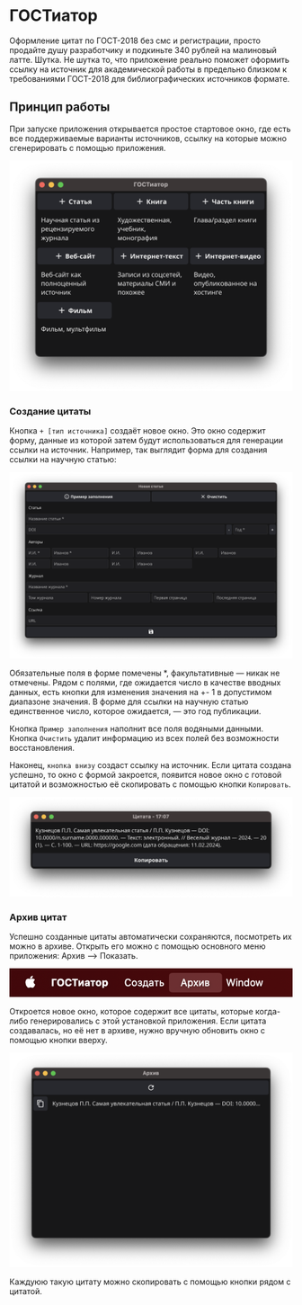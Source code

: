 # ГОСТиатор

Оформление цитат по ГОСТ-2018 без смс и регистрации, просто продайте душу разработчику и подкиньте 
340 рублей на малиновый латте. Шутка. Не шутка то, что приложение реально поможет оформить ссылку на источник 
для академической работы в предельно близком к требованиями ГОСТ-2018 для библиографических источников формате. 

## Принцип работы

При запуске приложения открывается простое стартовое окно, где есть все поддерживаемые варианты источников, 
ссылку на которые можно сгенерировать с помощью приложения. 

![Стартовое окно](readmecontents/start.png)

### Создание цитаты

Кнопка `+ [тип источника]` создаёт новое окно. Это окно содержит форму, данные из которой затем будут использоваться 
для генерации ссылки на источник. Например, так выглядит форма для создания ссылки на научную статью: 

![Форма для цитирования научной статьи](readmecontents/new-article-form.png)

Обязательные поля в форме помечены *, факультативные — никак не отмечены. Рядом с полями, где ожидается число 
в качестве вводных данных, есть кнопки для изменения значения на +- 1 в допустимом диапазоне значения. В форме 
для ссылки на научную статью единственное число, которое ожидается, — это год публикации.

Кнопка `Пример заполнения` наполнит все поля водяными данными. 
Кнопка `Очистить` удалит информацию из всех полей без возможности восстановления. 

Наконец, `кнопка внизу` создаст ссылку на источник. Если цитата создана успешно, то окно с формой закроется,
появится новое окно с готовой цитатой и возможностью её скопировать с помощью кнопки `Копировать`. 

![Пример цитаты](readmecontents/citation-example.png)

### Архив цитат 

Успешно созданные цитаты автоматически сохраняются, посмотреть их можно в архиве. Открыть его можно 
с помощью основного меню приложения: Архив –> Показать. 

![Основное меню](readmecontents/mainMenu.png)

Откроется новое окно, которое содержит все цитаты, которые когда-либо генерировались с этой установкой приложения. 
Если цитата создавалась, но её нет в архиве, нужно вручную обновить окно с помощью кнопки вверху. 

![Пример архива](readmecontents/history-example.png)

Каждуюю такую цитату можно скопировать с помощью кнопки рядом с цитатой. 